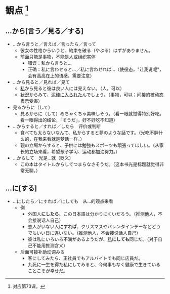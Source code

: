 # 観点 [^title]

## ...から\[言う／見る／する\]
- ...から言うと／言えば／言ったら／言って
  - 彼女の性格からいうと、約束を破る（やぶる）はずがありません。
  - 前面只能是事物，不能是人或组织实体
    - 错误：私から言うと...
    - 正确：私に言わせると...／私に言わせれば...（使役态，"让我说呢"，会有高高在上的语感，需要注意）
- ...から見ると／見れば／見て
  - <u>私</u>から見ると彼は良い人には見えない。（人，可以）
  - <u>状況</u>からみて、<u>泥棒に入られた</u>んでしょう。（事物，可以；间接的被动态表示受害）
- 見るからに（して）
  - 見るからに（して）めちゃくちゃ美味しそう。（看一眼就觉得特别好吃。看一眼得出的结论，「そうだ」，好不好吃不知道）
- ...からすると／すれば／したら　评价或判断
  - 食べても太らないなんて、私からすると夢のような話です。（光吃不胖什么的，在我来看就是梦话一样。）
  - 親の立場からすると、子供には勉強もスポーツも頑張ってほしい。（从家长的立场来看，希望孩子学习、运动都加油努力。）
- ...からして　光是...就（贬义）
  - この本はタイトルからしてつまらなさそうだ。（这本书光是标题就觉得非常无聊。）

## ...に\[する\]
- ...にしたら／にすれば／にしても　从...的观点来看
  - 例
    - 外国人**にしたら**、この日本語は分かりにくいだろう。（推测他人，不会接说话人自己）
    - 恋人がいない人**にすれば**、クリスマスやバレンタインデーなどどうでもいい日に違いない。（推测他人，不会接说话人自己）
    - 彼は私にいろいろ不満があるようだが、<u>私</u>**にしても**同じだ。（对于自己不能用推测含义）
  - 后面可接补助动词みる
    - 客にしてみたら、正社員でもアルバイトでも同じ店員だ。
    - 九死に一生を得た私にしてみると、今何事もなく健康で生きていることこそが幸せだ。


[^title]: 对应第73课。




